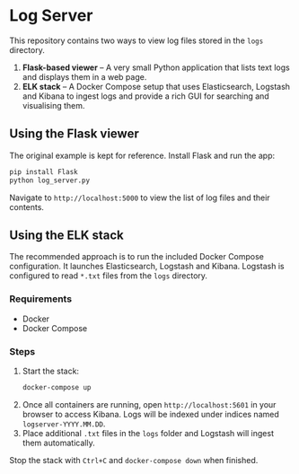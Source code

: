 # Log Server


This repository contains two ways to view log files stored in the `logs` directory.

1. **Flask-based viewer** – A very small Python application that lists text logs
   and displays them in a web page.
2. **ELK stack** – A Docker Compose setup that uses Elasticsearch, Logstash and
   Kibana to ingest logs and provide a rich GUI for searching and visualising
   them.

## Using the Flask viewer

The original example is kept for reference. Install Flask and run the app:

```bash
pip install Flask
python log_server.py
```

Navigate to `http://localhost:5000` to view the list of log files and their
contents.

## Using the ELK stack

The recommended approach is to run the included Docker Compose configuration.
It launches Elasticsearch, Logstash and Kibana. Logstash is configured to read
`*.txt` files from the `logs` directory.

### Requirements
- Docker
- Docker Compose

### Steps
1. Start the stack:
   ```bash
   docker-compose up
   ```
2. Once all containers are running, open `http://localhost:5601` in your browser
   to access Kibana. Logs will be indexed under indices named
   `logserver-YYYY.MM.DD`.
3. Place additional `.txt` files in the `logs` folder and Logstash will ingest
   them automatically.

Stop the stack with `Ctrl+C` and `docker-compose down` when finished.
